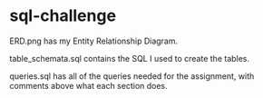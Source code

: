 # sql-challenge

ERD.png has my Entity Relationship Diagram.

table_schemata.sql contains the SQL I used to create the tables.

queries.sql has all of the queries needed for the assignment, with comments above what each section does.